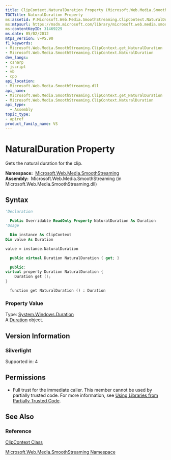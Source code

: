 ```yaml
---
title: ClipContext.NaturalDuration Property (Microsoft.Web.Media.SmoothStreaming)
TOCTitle: NaturalDuration Property
ms:assetid: P:Microsoft.Web.Media.SmoothStreaming.ClipContext.NaturalDuration
ms:mtpsurl: https://msdn.microsoft.com/library/microsoft.web.media.smoothstreaming.clipcontext.naturalduration(v=VS.90)
ms:contentKeyID: 31469229
ms.date: 05/02/2012
mtps_version: v=VS.90
f1_keywords:
- Microsoft.Web.Media.SmoothStreaming.ClipContext.get_NaturalDuration
- Microsoft.Web.Media.SmoothStreaming.ClipContext.NaturalDuration
dev_langs:
- csharp
- jscript
- vb
- cpp
api_location:
- Microsoft.Web.Media.SmoothStreaming.dll
api_name:
- Microsoft.Web.Media.SmoothStreaming.ClipContext.get_NaturalDuration
- Microsoft.Web.Media.SmoothStreaming.ClipContext.NaturalDuration
api_type:
  - Assembly
topic_type:
- apiref
product_family_name: VS
---
```


# NaturalDuration Property

Gets the natural duration for the clip.

**Namespace:**  [Microsoft.Web.Media.SmoothStreaming](microsoft-web-media-smoothstreaming-namespace_1.md)  
**Assembly:**  Microsoft.Web.Media.SmoothStreaming (in Microsoft.Web.Media.SmoothStreaming.dll)

## Syntax

```vb
'Declaration

  Public Overridable ReadOnly Property NaturalDuration As Duration
'Usage

  Dim instance As ClipContext
Dim value As Duration

value = instance.NaturalDuration
```

```csharp
  public virtual Duration NaturalDuration { get; }
```

```cpp
  public:
virtual property Duration NaturalDuration {
    Duration get ();
}
```

```jscript
  function get NaturalDuration () : Duration
```

### Property Value

Type: [System.Windows.Duration](https://msdn.microsoft.com/library/ms602372)  
A [Duration](https://msdn.microsoft.com/library/ms602372) object.  

## Version Information

### Silverlight

Supported in: 4  

## Permissions

  - Full trust for the immediate caller. This member cannot be used by partially trusted code. For more information, see [Using Libraries from Partially Trusted Code](https://msdn.microsoft.com/library/8skskf63).

## See Also

### Reference

[ClipContext Class](clipcontext-class-microsoft-web-media-smoothstreaming_1.md)

[Microsoft.Web.Media.SmoothStreaming Namespace](microsoft-web-media-smoothstreaming-namespace_1.md)
